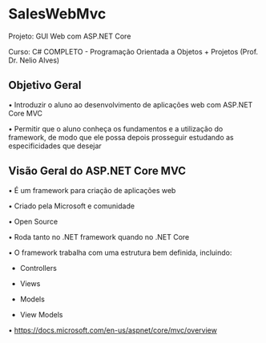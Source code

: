 # SalesWebMvc

Projeto: GUI Web com ASP.NET Core

Curso: C# COMPLETO - Programação Orientada a Objetos + Projetos (Prof. Dr. Nelio Alves)

## Objetivo Geral

• Introduzir  o aluno ao desenvolvimento de aplicações web com ASP.NET Core MVC

• Permitir que o aluno conheça os fundamentos e a utilização do framework, de modo que ele possa depois prosseguir estudando as especificidades que desejar

## Visão Geral do ASP.NET Core MVC

• É um framework para criação de aplicações web

• Criado pela Microsoft e comunidade

• Open Source

• Roda tanto no .NET framework quando no .NET Core

• O framework trabalha com uma estrutura bem definida, incluindo:

- Controllers
    
- Views
    
- Models
    
- View Models
        
• https://docs.microsoft.com/en-us/aspnet/core/mvc/overview
